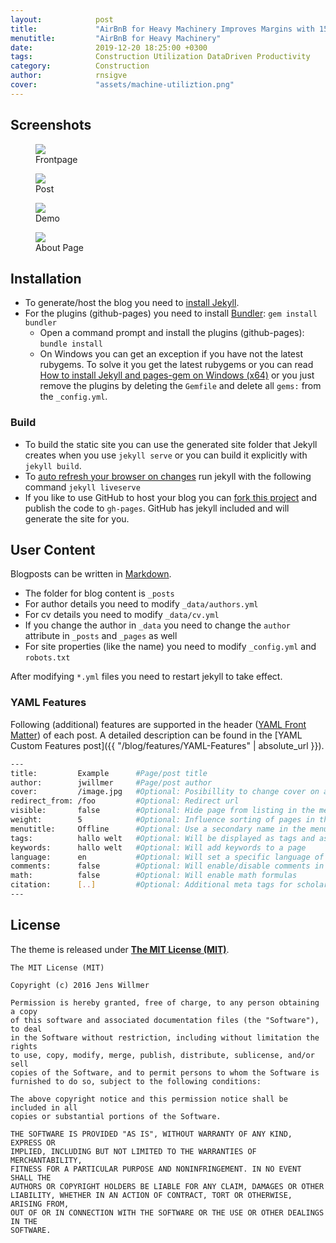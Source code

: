 ```yaml
---
layout:            post
title:             "AirBnB for Heavy Machinery Improves Margins with 15%"
menutitle:         "AirBnB for Heavy Machinery"
date:              2019-12-20 18:25:00 +0300
tags:              Construction Utilization DataDriven Productivity
category:          Construction
author:            rnsigve
cover:             "assets/machine-utiliztion.png"
---
```




## Screenshots

<div class="album">

<figure>
<img src="{{ "/media/img/2016-06-08-Readme-front-page-previewe.jpg" | absolute_url }}" />
<figcaption>Frontpage</figcaption>
</figure>

<figure>
<img src="{{ "/media/img/2016-06-08-Readme-post-preview.jpg" | absolute_url }}" />
<figcaption>Post</figcaption>
</figure>

<figure>
<img src="{{ "/media/img/2016-06-08-Readme-content-preview.jpg" | absolute_url }}" />
<figcaption>Demo</figcaption>
</figure>

<figure>
<img src="{{ "/media/img/2016-06-08-Readme-about-preview.jpg" | absolute_url }}" />
<figcaption>About Page</figcaption>
</figure>

</div>


## Installation

- To generate/host the blog you need to [install Jekyll](https://jekyllrb.com/docs/installation/).
- For the plugins (github-pages) you need to install [Bundler](http://bundler.io/): `gem install bundler`
   - Open a command prompt and install the plugins (github-pages): `bundle install`
   - On Windows you can get an exception if you have not the latest rubygems. To solve it you get the latest rubygems or you can read [How to install Jekyll and pages-gem on Windows (x64)](http://jwillmer.de/blog/tutorial/how-to-install-jekyll-and-pages-gem-on-windows-10-x46) or you just remove the plugins by deleting the `Gemfile` and delete all `gems:` from the `_config.yml`.

### Build

- To build the static site you can use the generated site folder that Jekyll creates when you use `jekyll serve` or you can build it explicitly with `jekyll build`.
- To [auto refresh your browser on changes](https://github.com/awood/hawkins) run jekyll with the following command `jekyll liveserve`
- If you like to use GitHub to host your blog you can [fork this project](https://github.com/jwillmer/jekyllDecent) and publish the code to `gh-pages`. GitHub has jekyll included and will generate the site for you.


## User Content

Blogposts can be written in [Markdown](https://de.wikipedia.org/wiki/Markdown).

- The folder for blog content is `_posts`
- For author details you need to modify `_data/authors.yml`
- For cv details you need to modify `_data/cv.yml`
- If you change the author in `_data` you need to change the `author` attribute in `_posts` and `_pages` as well
- For site properties (like the name) you need to modify `_config.yml` and `robots.txt`

After modifying `*.yml` files you need to restart jekyll to take effect.

### YAML Features

Following (additional) features are supported in the header ([YAML Front Matter](https://jekyllrb.com/docs/frontmatter/)) of each post. A detailed description can be found in the [YAML Custom Features post]({{ "/blog/features/YAML-Features" | absolute_url }}).

```bash
---
title:         Example      #Page/post title
author:        jwillmer     #Page/post author
cover:         /image.jpg   #Optional: Posibillity to change cover on a post/page
redirect_from: /foo         #Optional: Redirect url
visible:       false        #Optional: Hide page from listing in the menu.
weight:        5            #Optional: Influence sorting of pages in the menu
menutitle:     Offline      #Optional: Use a secondary name in the menu/post list
tags:          hallo welt   #Optional: Will be displayed as tags and as keywords in posts
keywords:      hallo welt   #Optional: Will add keywords to a page
language:      en           #Optional: Will set a specific language of the page
comments:      false        #Optional: Will enable/disable comments in your post
math:          false        #Optional: Will enable math formulas
citation:      [..]         #Optional: Additional meta tags for scholar articles
---
```

## License

The theme is released under **[The MIT License (MIT)](https://github.com/jwillmer/jekyllDecent/blob/gh-pages/LICENSE)**.

    The MIT License (MIT)

    Copyright (c) 2016 Jens Willmer

    Permission is hereby granted, free of charge, to any person obtaining a copy
    of this software and associated documentation files (the "Software"), to deal
    in the Software without restriction, including without limitation the rights
    to use, copy, modify, merge, publish, distribute, sublicense, and/or sell
    copies of the Software, and to permit persons to whom the Software is
    furnished to do so, subject to the following conditions:

    The above copyright notice and this permission notice shall be included in all
    copies or substantial portions of the Software.

    THE SOFTWARE IS PROVIDED "AS IS", WITHOUT WARRANTY OF ANY KIND, EXPRESS OR
    IMPLIED, INCLUDING BUT NOT LIMITED TO THE WARRANTIES OF MERCHANTABILITY,
    FITNESS FOR A PARTICULAR PURPOSE AND NONINFRINGEMENT. IN NO EVENT SHALL THE
    AUTHORS OR COPYRIGHT HOLDERS BE LIABLE FOR ANY CLAIM, DAMAGES OR OTHER
    LIABILITY, WHETHER IN AN ACTION OF CONTRACT, TORT OR OTHERWISE, ARISING FROM,
    OUT OF OR IN CONNECTION WITH THE SOFTWARE OR THE USE OR OTHER DEALINGS IN THE
    SOFTWARE.    
